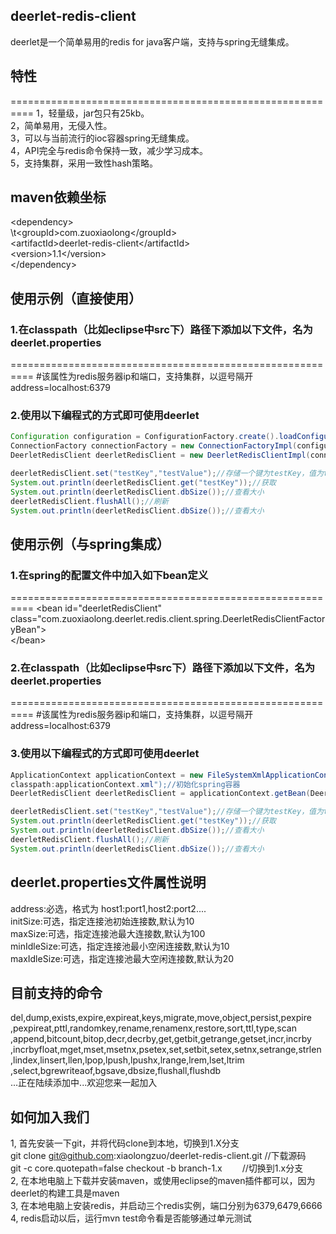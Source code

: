 ## deerlet-redis-client
deerlet是一个简单易用的redis for java客户端，支持与spring无缝集成。

## 特性
==========================================================
1，轻量级，jar包只有25kb。<br/>
2，简单易用，无侵入性。<br/>
3，可以与当前流行的ioc容器spring无缝集成。<br/>
4，API完全与redis命令保持一致，减少学习成本。<br/>
5，支持集群，采用一致性hash策略。<br/>

## maven依赖坐标
\<dependency\><br/>
\t\<groupId\>com.zuoxiaolong\</groupId\><br/>
    \<artifactId\>deerlet-redis-client\</artifactId\><br/>
    \<version\>1.1\</version\><br/>
\</dependency\><br/>

## 使用示例（直接使用）

### 1.在classpath（比如eclipse中src下）路径下添加以下文件，名为deerlet.properties
==========================================================
\#该属性为redis服务器ip和端口，支持集群，以逗号隔开<br/>
address=localhost:6379<br/>

### 2.使用以下编程式的方式即可使用deerlet
```java
Configuration configuration = ConfigurationFactory.create().loadConfiguration();
ConnectionFactory connectionFactory = new ConnectionFactoryImpl(configuration);
DeerletRedisClient deerletRedisClient = new DeerletRedisClientImpl(connectionFactory);//获取client对象

deerletRedisClient.set("testKey","testValue");//存储一个键为testKey，值为testValue的键值对
System.out.println(deerletRedisClient.get("testKey"));//获取
System.out.println(deerletRedisClient.dbSize());//查看大小
deerletRedisClient.flushAll();//刷新
System.out.println(deerletRedisClient.dbSize());//查看大小
```

## 使用示例（与spring集成）

### 1.在spring的配置文件中加入如下bean定义
==========================================================
\<bean id="deerletRedisClient" class="com.zuoxiaolong.deerlet.redis.client.spring.DeerletRedisClientFactoryBean"\><br/>
\</bean\><br/>

### 2.在classpath（比如eclipse中src下）路径下添加以下文件，名为deerlet.properties
==========================================================
\#该属性为redis服务器ip和端口，支持集群，以逗号隔开<br/>
address=localhost:6379<br/>

### 3.使用以下编程式的方式即可使用deerlet
```java
ApplicationContext applicationContext = new FileSystemXmlApplicationContext("
classpath:applicationContext.xml");//初始化spring容器
DeerletRedisClient deerletRedisClient = applicationContext.getBean(DeerletRedisClient.class);//获取client对象

deerletRedisClient.set("testKey","testValue");//存储一个键为testKey，值为testValue的键值对
System.out.println(deerletRedisClient.get("testKey"));//获取
System.out.println(deerletRedisClient.dbSize());//查看大小
deerletRedisClient.flushAll();//刷新
System.out.println(deerletRedisClient.dbSize());//查看大小
```

## deerlet.properties文件属性说明
address:必选，格式为 host1:port1,host2:port2....<br/>
initSize:可选，指定连接池初始连接数,默认为10<br/>
maxSize:可选，指定连接池最大连接数,默认为100<br/>
minIdleSize:可选，指定连接池最小空闲连接数,默认为10<br/>
maxIdleSize:可选，指定连接池最大空闲连接数,默认为20<br/>

## 目前支持的命令
del,dump,exists,expire,expireat,keys,migrate,move,object,persist,pexpire<br/>
,pexpireat,pttl,randomkey,rename,renamenx,restore,sort,ttl,type,scan<br/>
,append,bitcount,bitop,decr,decrby,get,getbit,getrange,getset,incr,incrby<br/>
,incrbyfloat,mget,mset,msetnx,psetex,set,setbit,setex,setnx,setrange,strlen<br/>
,lindex,linsert,llen,lpop,lpush,lpushx,lrange,lrem,lset,ltrim<br/>
,select,bgrewriteaof,bgsave,dbsize,flushall,flushdb<br/>
...正在陆续添加中...欢迎您来一起加入

## 如何加入我们
1, 首先安装一下git，并将代码clone到本地，切换到1.X分支<br/>
    git clone git@github.com:xiaolongzuo/deerlet-redis-client.git   //下载源码<br/>
    git -c core.quotepath=false checkout -b branch-1.x  　　//切换到1.x分支<br/>
2, 在本地电脑上下载并安装maven，或使用eclipse的maven插件都可以，因为deerlet的构建工具是maven<br/>
3, 在本地电脑上安装redis，并启动三个redis实例，端口分别为6379,6479,6666<br/>
4, redis启动以后，运行mvn test命令看是否能够通过单元测试<br/>
